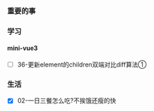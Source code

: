 ### 重要的事

### 学习
#### mini-vue3
- [ ] 36-更新element的children双端对比diff算法①

### 生活
- [x] 02-一日三餐怎么吃?不挨饿还瘦的快